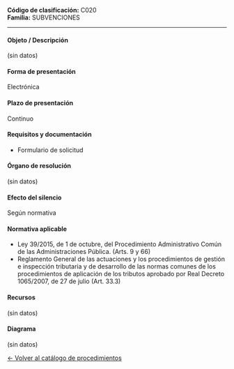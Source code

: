 
**Código de clasificación:** C020  
**Familia:** SUBVENCIONES

---

#### Objeto / Descripción

(sin datos)

#### Forma de presentación

Electrónica

#### Plazo de presentación

Continuo

#### Requisitos y documentación


- Formulario de solicitud

#### Órgano de resolución

(sin datos)

#### Efecto del silencio

Según normativa

#### Normativa aplicable


- Ley 39/2015, de 1 de octubre, del Procedimiento Administrativo Común de las Administraciones Pública. (Arts. 9 y 66)
- Reglamento General de las actuaciones y los procedimientos de gestión e inspección tributaria y de desarrollo de las normas comunes de los procedimientos de aplicación de los tributos aprobado por Real Decreto 1065/2007, de 27 de julio (Art. 33.3)

#### Recursos

(sin datos)

#### Diagrama

(sin datos)

 
[← Volver al catálogo de procedimientos](../buscador.md)

